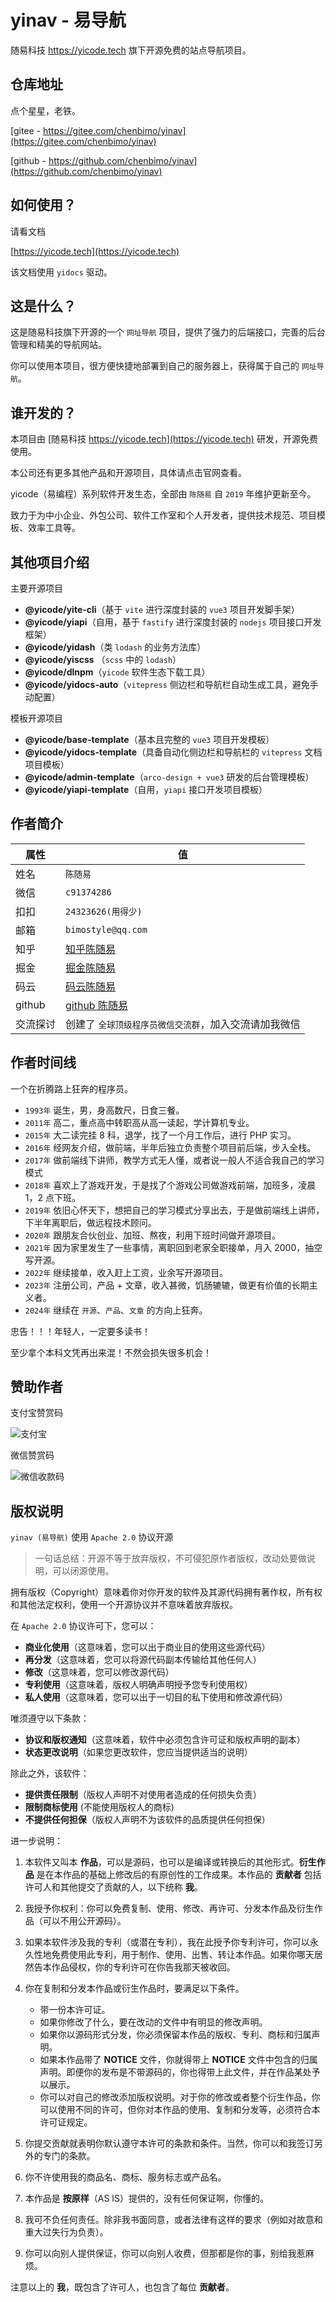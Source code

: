 # yinav - 易导航

随易科技 https://yicode.tech 旗下开源免费的站点导航项目。

## 仓库地址

点个星星，老铁。

[gitee - https://gitee.com/chenbimo/yinav](https://gitee.com/chenbimo/yinav)

[github - https://github.com/chenbimo/yinav](https://github.com/chenbimo/yinav)

## 如何使用？

请看文档

[https://yicode.tech](https://yicode.tech)

该文档使用 `yidocs` 驱动。

## 这是什么？

这是随易科技旗下开源的一个 `网址导航` 项目，提供了强力的后端接口，完善的后台管理和精美的导航网站。

你可以使用本项目，很方便快捷地部署到自己的服务器上，获得属于自己的 `网址导航`。

## 谁开发的？

本项目由 [随易科技 https://yicode.tech](https://yicode.tech) 研发，开源免费使用。

本公司还有更多其他产品和开源项目，具体请点击官网查看。

yicode（易编程）系列软件开发生态，全部由 `陈随易` 自 `2019` 年维护更新至今。

致力于为中小企业、外包公司、软件工作室和个人开发者，提供技术规范、项目模板、效率工具等。

## 其他项目介绍

主要开源项目

-   **@yicode/yite-cli**（基于 `vite` 进行深度封装的 `vue3` 项目开发脚手架）
-   **@yicode/yiapi**（自用，基于 `fastify` 进行深度封装的 `nodejs` 项目接口开发框架）
-   **@yicode/yidash**（类 `lodash` 的业务方法库）
-   **@yicode/yiscss** （`scss` 中的 `lodash`）
-   **@yicode/dlnpm**（`yicode` 软件生态下载工具）
-   **@yicode/yidocs-auto**（`vitepress` 侧边栏和导航栏自动生成工具，避免手动配置）

模板开源项目

-   **@yicode/base-template**（基本且完整的 `vue3` 项目开发模板）
-   **@yicode/yidocs-template**（具备自动化侧边栏和导航栏的 `vitepress` 文档项目模板）
-   **@yicode/admin-template**（`arco-design + vue3` 研发的后台管理模板）
-   **@yicode/yiapi-template**（自用，`yiapi` 接口开发项目模板）

## 作者简介

| 属性     | 值                                                    |
| -------- | ----------------------------------------------------- |
| 姓名     | `陈随易`                                              |
| 微信     | `c91374286`                                           |
| 扣扣     | `24323626(用得少)`                                    |
| 邮箱     | `bimostyle@qq.com`                                    |
| 知乎     | [知乎陈随易](https://www.zhihu.com/people/chensuiyi)  |
| 掘金     | [掘金陈随易](https://juejin.im/user/1239904846873326) |
| 码云     | [码云陈随易](https://gitee.com/banshiweichen)         |
| github   | [github 陈随易](https://github.com/chenbimo)          |
| 交流探讨 | 创建了 `全球顶级程序员微信交流群`，加入交流请加我微信 |

## 作者时间线

一个在折腾路上狂奔的程序员。

-   `1993年` 诞生，男，身高数尺，日食三餐。
-   `2011年` 高二，重点高中转职高从高一读起，学计算机专业。
-   `2015年` 大二读完挂 8 科，退学，找了一个月工作后，进行 PHP 实习。
-   `2016年` 经网友介绍，做前端，半年后独立负责整个项目前后端，步入全栈。
-   `2017年` 做前端线下讲师，教学方式无人懂，或者说一般人不适合我自己的学习模式
-   `2018年` 喜欢上了游戏开发，于是找了个游戏公司做游戏前端，加班多，凌晨 1，2 点下班。
-   `2019年` 依旧心怀天下，想把自己的学习模式分享出去，于是做前端线上讲师，下半年离职后，做远程技术顾问。
-   `2020年` 跟朋友合伙创业、加班、熬夜，利用下班时间做开源项目。
-   `2021年` 因为家里发生了一些事情，离职回到老家全职接单，月入 2000，抽空写开源。
-   `2022年` 继续接单，收入赶上工资，业余写开源项目。
-   `2023年` 注册公司，产品 + 文章，收入甚微，饥肠辘辘，做更有价值的长期主义者。
-   `2024年` 继续在 `开源`、`产品`、`文章` 的方向上狂奔。

忠告！！！年轻人，一定要多读书！

至少拿个本科文凭再出来混！不然会损失很多机会！

## 赞助作者

支付宝赞赏码

![支付宝](https://static.chensuiyi.com/alipay-qrcode.png)

微信赞赏码

![微信收款码](https://static.chensuiyi.com/wepay-qrcode.png)

## 版权说明

`yinav (易导航)` 使用 `Apache 2.0` 协议开源

> 一句话总结：开源不等于放弃版权，不可侵犯原作者版权，改动处要做说明，可以闭源使用。

拥有版权（Copyright）意味着你对你开发的软件及其源代码拥有著作权，所有权和其他法定权利，使用一个开源协议并不意味着放弃版权。

在 `Apache 2.0` 协议许可下，您可以：

-   **商业化使用**（这意味着，您可以出于商业目的使用这些源代码）
-   **再分发**（这意味着，您可以将源代码副本传输给其他任何人）
-   **修改**（这意味着，您可以修改源代码）
-   **专利使用**（这意味着，版权人明确声明授予您专利使用权）
-   **私人使用**（这意味着，您可以出于一切目的私下使用和修改源代码）

唯须遵守以下条款：

-   **协议和版权通知**（这意味着，软件中必须包含许可证和版权声明的副本）
-   **状态更改说明**（如果您更改软件，您应当提供适当的说明）

除此之外，该软件：

-   **提供责任限制**（版权人声明不对使用者造成的任何损失负责）
-   **限制商标使用** (不能使用版权人的商标)
-   **不提供任何担保**（版权人声明不为该软件的品质提供任何担保）

进一步说明：

1. 本软件又叫本 **作品**，可以是源码，也可以是编译或转换后的其他形式。**衍生作品** 是在本作品的基础上修改后的有原创性的工作成果。本作品的 **贡献者** 包括许可人和其他提交了贡献的人，以下统称 **我**。
2. 我授予你权利：你可以免费复制、使用、修改、再许可、分发本作品及衍生作品（可以不用公开源码）。
3. 如果本软件涉及我的专利（或潜在专利），我在此授予你专利许可，你可以永久性地免费使用此专利，用于制作、使用、出售、转让本作品。如果你哪天居然告本作品侵权，你的专利许可在你告我那天被收回。
4. 你在复制和分发本作品或衍生作品时，要满足以下条件。

    - 带一份本许可证。
    - 如果你修改了什么，要在改动的文件中有明显的修改声明。
    - 如果你以源码形式分发，你必须保留本作品的版权、专利、商标和归属声明。
    - 如果本作品带了 **NOTICE** 文件，你就得带上 **NOTICE** 文件中包含的归属声明。即便你的发布是不带源码的，你也得带上此文件，并在作品某处予以展示。
    - 你可以对自己的修改添加版权说明。对于你的修改或者整个衍生作品，你可以使用不同的许可，但你对本作品的使用、复制和分发等，必须符合本许可证规定。

5. 你提交贡献就表明你默认遵守本许可的条款和条件。当然，你可以和我签订另外的专门的条款。
6. 你不许使用我的商品名、商标、服务标志或产品名。
7. 本作品是 **按原样**（AS IS）提供的，没有任何保证啊，你懂的。
8. 我可不负任何责任。除非我书面同意，或者法律有这样的要求（例如对故意和重大过失行为负责）。
9. 你可以向别人提供保证，你可以向别人收费，但那都是你的事，别给我惹麻烦。

注意以上的 **我**，既包含了许可人，也包含了每位 **贡献者**。
